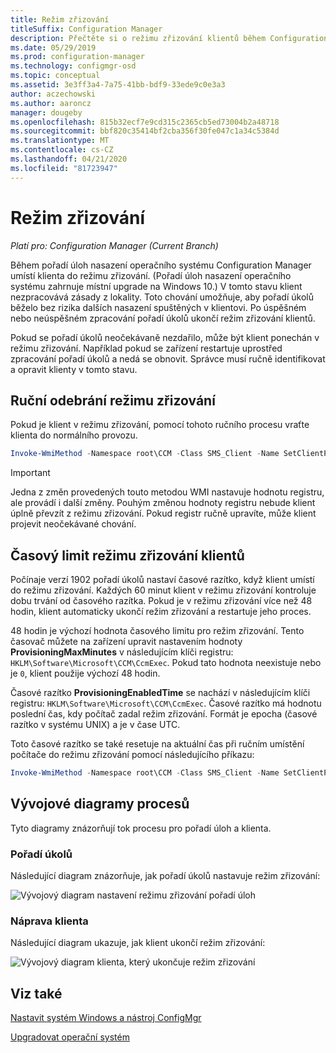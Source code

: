 ```yaml
---
title: Režim zřizování
titleSuffix: Configuration Manager
description: Přečtěte si o režimu zřizování klientů během Configuration Manager pořadí úkolů.
ms.date: 05/29/2019
ms.prod: configuration-manager
ms.technology: configmgr-osd
ms.topic: conceptual
ms.assetid: 3e3ff3a4-7a75-41bb-bdf9-33ede9c0e3a3
author: aczechowski
ms.author: aaroncz
manager: dougeby
ms.openlocfilehash: 815b32ecf7e9cd315c2365cb5ed73004b2a48718
ms.sourcegitcommit: bbf820c35414bf2cba356f30fe047c1a34c5384d
ms.translationtype: MT
ms.contentlocale: cs-CZ
ms.lasthandoff: 04/21/2020
ms.locfileid: "81723947"
---
```

# <a name="provisioning-mode"></a>Režim zřizování

*Platí pro: Configuration Manager (Current Branch)*

Během pořadí úloh nasazení operačního systému Configuration Manager umístí klienta do režimu zřizování. (Pořadí úloh nasazení operačního systému zahrnuje místní upgrade na Windows 10.) V tomto stavu klient nezpracovává zásady z lokality. Toto chování umožňuje, aby pořadí úkolů běželo bez rizika dalších nasazení spuštěných v klientovi. Po úspěšném nebo neúspěšném zpracování pořadí úkolů ukončí režim zřizování klientů.

Pokud se pořadí úkolů neočekávaně nezdařilo, může být klient ponechán v režimu zřizování. Například pokud se zařízení restartuje uprostřed zpracování pořadí úkolů a nedá se obnovit. Správce musí ručně identifikovat a opravit klienty v tomto stavu.


## <a name="manually-remove-provisioning-mode"></a>Ruční odebrání režimu zřizování

Pokud je klient v režimu zřizování, pomocí tohoto ručního procesu vraťte klienta do normálního provozu.

```PowerShell
Invoke-WmiMethod -Namespace root\CCM -Class SMS_Client -Name SetClientProvisioningMode -ArgumentList $false
```

> [!Important]  
> Jedna z změn provedených touto metodou WMI nastavuje hodnotu registru, ale provádí i další změny. Pouhým změnou hodnoty registru nebude klient úplně převzít z režimu zřizování. Pokud registr ručně upravíte, může klient projevit neočekávané chování.  


## <a name="client-provisioning-mode-timeout"></a>Časový limit režimu zřizování klientů

Počínaje verzí 1902 pořadí úkolů nastaví časové razítko, když klient umístí do režimu zřizování. Každých 60 minut klient v režimu zřizování kontroluje dobu trvání od časového razítka. Pokud je v režimu zřizování více než 48 hodin, klient automaticky ukončí režim zřizování a restartuje jeho proces.

48 hodin je výchozí hodnota časového limitu pro režim zřizování. Tento časovač můžete na zařízení upravit nastavením hodnoty **ProvisioningMaxMinutes** v následujícím klíči registru: `HKLM\Software\Microsoft\CCM\CcmExec`. Pokud tato hodnota neexistuje nebo je `0`, klient použije výchozí 48 hodin.

Časové razítko **ProvisioningEnabledTime** se nachází v následujícím klíči registru: `HKLM\Software\Microsoft\CCM\CcmExec`. Časové razítko má hodnotu poslední čas, kdy počítač zadal režim zřizování. Formát je epocha (časové razítko v systému UNIX) a je v čase UTC.

Toto časové razítko se také resetuje na aktuální čas při ručním umístění počítače do režimu zřizování pomocí následujícího příkazu:

```powershell
Invoke-WmiMethod -Namespace root\CCM -Class SMS_Client -Name SetClientProvisioningMode -ArgumentList $true
```

## <a name="process-flow-diagrams"></a>Vývojové diagramy procesů

Tyto diagramy znázorňují tok procesu pro pořadí úloh a klienta.

### <a name="task-sequence"></a>Pořadí úkolů

Následující diagram znázorňuje, jak pořadí úkolů nastavuje režim zřizování:

![Vývojový diagram nastavení režimu zřizování pořadí úloh](media/3197824-ts-flow.png)

### <a name="client-remediation"></a>Náprava klienta

Následující diagram ukazuje, jak klient ukončí režim zřizování:

![Vývojový diagram klienta, který ukončuje režim zřizování](media/3197824-client-flow.png)


## <a name="see-also"></a>Viz také

[Nastavit systém Windows a nástroj ConfigMgr](task-sequence-steps.md#BKMK_SetupWindowsandConfigMgr)

[Upgradovat operační systém](task-sequence-steps.md#BKMK_UpgradeOS)
